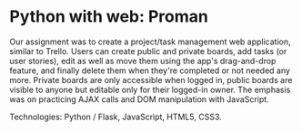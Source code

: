 # Python with web: Proman
Our assignment was to create a project/task management web application, similar to Trello. Users can create public and private boards, add tasks (or user stories), edit as well as move them using the app's drag-and-drop feature, and finally delete them when they're completed or not needed any more. Private boards are only accessible when logged in, public boards are visible to anyone but editable only for their logged-in owner. The emphasis was on practicing AJAX calls and DOM manipulation with JavaScript.

Technologies: Python / Flask, JavaScript, HTML5, CSS3.

